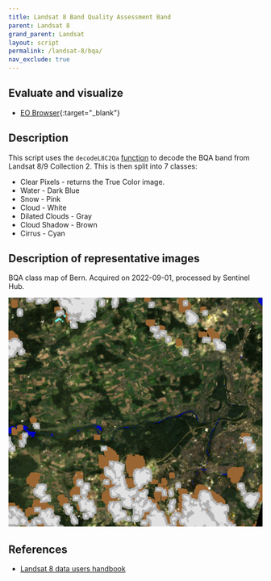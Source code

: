 ```yaml
---
title: Landsat 8 Band Quality Assessment Band
parent: Landsat 8
grand_parent: Landsat
layout: script
permalink: /landsat-8/bqa/
nav_exclude: true
---
```



## Evaluate and visualize

- [EO Browser](https://sentinelshare.page.link/uJnD){:target="_blank"}   

## Description

This script uses the `decodeL8C2Qa` [function](https://docs.sentinel-hub.com/api/latest/evalscript/functions/#landsat8c2qabandconditions) to decode the BQA band from Landsat 8/9 Collection 2. This is then split into 7 classes:
- Clear Pixels - returns the True Color image.
- Water - Dark Blue
- Snow - Pink
- Cloud - White
- Dilated Clouds - Gray
- Cloud Shadow - Brown
- Cirrus - Cyan

## Description of representative images

BQA class map of Bern. Acquired on 2022-09-01, processed by Sentinel Hub. 

![L8 BQA](fig/fig1.png)

## References

-  [Landsat 8 data users handbook](https://www.usgs.gov/media/files/landsat-8-data-users-handbook)
 
